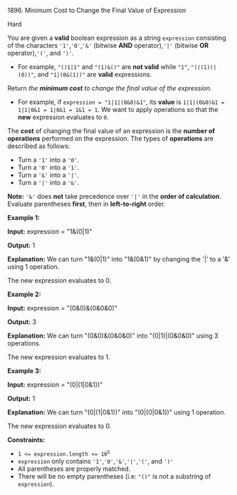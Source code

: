 1896\. Minimum Cost to Change the Final Value of Expression

Hard

You are given a **valid** boolean expression as a string `expression` consisting of the characters `'1'`,`'0'`,`'&'` (bitwise **AND** operator),`'|'` (bitwise **OR** operator),`'('`, and `')'`.

*   For example, `"()1|1"` and `"(1)&()"` are **not valid** while `"1"`, `"(((1))|(0))"`, and `"1|(0&(1))"` are **valid** expressions.

Return _the **minimum cost** to change the final value of the expression_.

*   For example, if `expression = "1|1|(0&0)&1"`, its **value** is `1|1|(0&0)&1 = 1|1|0&1 = 1|0&1 = 1&1 = 1`. We want to apply operations so that the **new** expression evaluates to `0`.

The **cost** of changing the final value of an expression is the **number of operations** performed on the expression. The types of **operations** are described as follows:

*   Turn a `'1'` into a `'0'`.
*   Turn a `'0'` into a `'1'`.
*   Turn a `'&'` into a `'|'`.
*   Turn a `'|'` into a `'&'`.

**Note:** `'&'` does **not** take precedence over `'|'` in the **order of calculation**. Evaluate parentheses **first**, then in **left-to-right** order.

**Example 1:**

**Input:** expression = "1&(0|1)"

**Output:** 1

**Explanation:** We can turn "1&(0|1)" into "1&(0&1)" by changing the '|' to a '&' using 1 operation.

The new expression evaluates to 0. 

**Example 2:**

**Input:** expression = "(0&0)&(0&0&0)"

**Output:** 3

**Explanation:** We can turn "(0&0)&(0&0&0)" into "(0|1)|(0&0&0)" using 3 operations.

The new expression evaluates to 1. 

**Example 3:**

**Input:** expression = "(0|(1|0&1))"

**Output:** 1

**Explanation:** We can turn "(0|(1|0&1))" into "(0|(0|0&1))" using 1 operation.

The new expression evaluates to 0.

**Constraints:**

*   <code>1 <= expression.length <= 10<sup>5</sup></code>
*   `expression` only contains `'1'`,`'0'`,`'&'`,`'|'`,`'('`, and `')'`
*   All parentheses are properly matched.
*   There will be no empty parentheses (i.e: `"()"` is not a substring of `expression`).
